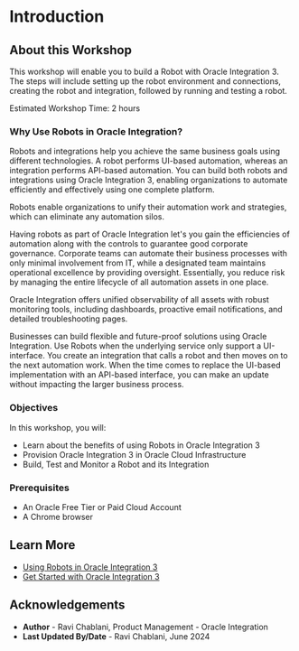 # Introduction

## About this Workshop

This workshop will enable you to build a Robot with Oracle Integration 3. The steps will include setting up the robot environment and connections, creating the robot and integration, followed by running and testing a robot.

Estimated Workshop Time: 2 hours

### Why Use Robots in Oracle Integration?

Robots and integrations help you achieve the same business goals using different technologies. A robot performs UI-based automation, whereas an integration performs API-based automation. You can build both robots and integrations using Oracle Integration 3, enabling organizations to automate efficiently and effectively using one complete platform.

Robots enable organizations to unify their automation work and strategies, which can eliminate any automation silos.

Having robots as part of Oracle Integration let's you gain the efficiencies of automation along with the controls to guarantee good corporate governance. Corporate teams can automate their business processes with only minimal involvement from IT, while a designated team maintains operational excellence by providing oversight. Essentially, you reduce risk by managing the entire lifecycle of all automation assets in one place.

Oracle Integration offers unified observability of all assets with robust monitoring tools, including dashboards, proactive email notifications, and detailed troubleshooting pages.

Businesses can build flexible and future-proof solutions using Oracle Integration. Use Robots when the underlying service only support a UI-interface. You create an integration that calls a robot and then moves on to the next automation work. When the time comes to replace the UI-based implementation with an API-based interface, you can make an update without impacting the larger business process.

### Objectives

In this workshop, you will:

* Learn about the benefits of using Robots in Oracle Integration 3
* Provision Oracle Integration 3 in Oracle Cloud Infrastructure
* Build, Test and Monitor a Robot and its Integration

### Prerequisites

* An Oracle Free Tier or Paid Cloud Account
* A Chrome browser

## Learn More

* [Using Robots in Oracle Integration 3](https://docs.oracle.com/en/cloud/paas/application-integration/robotic-automation/index.html)
* [Get Started with Oracle Integration 3](https://docs.oracle.com/en/cloud/paas/application-integration/index.html)

## Acknowledgements

* **Author** - Ravi Chablani, Product Management - Oracle Integration
* **Last Updated By/Date** - Ravi Chablani, June 2024
